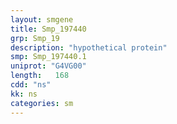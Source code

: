 ```yaml
---
layout: smgene
title: Smp_197440
grp: Smp_19
description: "hypothetical protein"
smp: Smp_197440.1
uniprot: "G4VG00"
length:   168
cdd: "ns"
kk: ns
categories: sm
---
```

